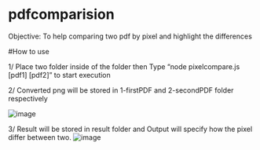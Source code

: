 # pdfcomparision
Objective: To help comparing two pdf by pixel and highlight the differences

#How to use

1/ Place two folder inside of the folder then Type “node pixelcompare.js [pdf1] [pdf2]” to start execution

2/ Converted png will be stored in 1-firstPDF and 2-secondPDF folder respectively

![image](https://github.com/user-attachments/assets/43b783ed-86df-421a-990a-0af80a400c0b)

3/ Result will be stored in result folder and Output will specify how the pixel differ between two.
![image](https://github.com/user-attachments/assets/79582538-879a-44b0-b410-ba5bd829e4ec)
